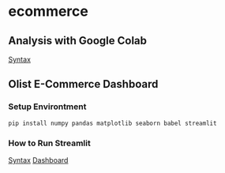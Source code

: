 # ecommerce
## Analysis with Google Colab
[Syntax](https://github.com/salmajeir/ecommerce/blob/main/Proyek_Analisis_Data.ipynb)

## Olist E-Commerce Dashboard
### Setup Environtment
```
pip install numpy pandas matplotlib seaborn babel streamlit
```

### How to Run Streamlit
[Syntax](https://github.com/salmajeir/ecommerce/blob/main/dashboard_pad.py)
[Dashboard](https://ecommerce-jeir.streamlit.app/)
